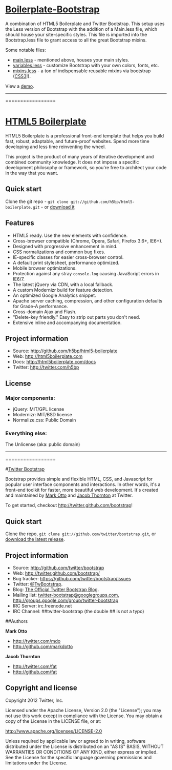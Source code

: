 # [Boilerplate-Bootstrap](http://benyarbrough.com/boilerplate-bootstrap/)

A combination of HTML5 Boilerplate and Twitter Bootstrap. This setup uses the Less version of Bootstrap with the addition of a Main.less file, which should house your site-specific styles. This file is imported into the Bootstrap.less file to grant access to all the great Bootstrap mixins.

Some notable files:
* [main.less](https://github.com/benyarb/boilerplate-bootstrap/blob/master/styles/less/main.less) - mentioned above, houses your main styles.
* [variables.less](https://github.com/benyarb/boilerplate-bootstrap/blob/master/styles/less/variables.less) - customize Bootstrap with your own colors, fonts, etc.
* [mixins.less](https://github.com/benyarb/boilerplate-bootstrap/blob/master/styles/less/mixins.less) - a ton of indispensable reusable mixins via bootstrap ([CSS3](https://github.com/benyarb/boilerplate-bootstrap/blob/master/styles/less/mixins.less#L195)!).


View a [demo](http://benyarbrough.com/boilerplate-bootstrap/).


---------------
=================


# [HTML5 Boilerplate](http://html5boilerplate.com)

HTML5 Boilerplate is a professional front-end template that helps you build fast, robust, adaptable, and future-proof websites. Spend more time developing and less time reinventing the wheel.

This project is the product of many years of iterative development and combined community knowledge. It does not impose a specific development philosophy or framework, so you're free to architect your code in the way that you want.


## Quick start

Clone the git repo - `git clone git://github.com/h5bp/html5-boilerplate.git` - or [download it](https://github.com/h5bp/html5-boilerplate/zipball/master)


## Features

* HTML5 ready. Use the new elements with confidence.
* Cross-browser compatible (Chrome, Opera, Safari, Firefox 3.6+, IE6+).
* Designed with progressive enhancement in mind.
* CSS normalizations and common bug fixes.
* IE-specific classes for easier cross-browser control.
* A default print stylesheet, performance optimized.
* Mobile browser optimizations.
* Protection against any stray `console.log` causing JavaScript errors in IE6/7.
* The latest jQuery via CDN, with a local fallback.
* A custom Modernizr build for feature detection.
* An optimized Google Analytics snippet.
* Apache server caching, compression, and other configuration defaults for Grade-A performance.
* Cross-domain Ajax and Flash.
* "Delete-key friendly." Easy to strip out parts you don't need.
* Extensive inline and accompanying documentation.


## Project information

* Source: http://github.com/h5bp/html5-boilerplate
* Web: http://html5boilerplate.com
* Docs: http://html5boilerplate.com/docs
* Twitter: http://twitter.com/h5bp


## License

### Major components:

* jQuery: MIT/GPL license
* Modernizr: MIT/BSD license
* Normalize.css: Public Domain

### Everything else:

The Unlicense (aka: public domain)

 
---------------
=================


#[Twitter Bootstrap](http://twitter.github.com/bootstrap)

Bootstrap provides simple and flexible HTML, CSS, and Javascript for popular user interface components and interactions. In other words, it's a front-end toolkit for faster, more beautiful web development. It's created and maintained by [Mark Otto](http://twitter.com/mdo) and [Jacob Thornton](http://twitter.com/fat) at Twitter.

To get started, checkout http://twitter.github.com/bootstrap!



## Quick start

Clone the repo, `git clone git://github.com/twitter/bootstrap.git`, or [download the latest release](https://github.com/twitter/bootstrap/zipball/master).


## Project information

* Source: http://github.com/twitter/bootstrap
* Web: http://twitter.github.com/bootstrap/
* Bug tracker: https://github.com/twitter/bootstrap/issues
* Twitter: [@TwBootstrap](http://twitter.com/TwBootstrap).
* Blog: [The Official Twitter Bootstrap Blog](http://blog.getbootstrap.com).
* Mailing list: twitter-bootstrap@googlegroups.com, http://groups.google.com/group/twitter-bootstrap
* IRC Server: irc.freenode.net
* IRC Channel: ##twitter-bootstrap (the double ## is not a typo)



##Authors

**Mark Otto**

+ http://twitter.com/mdo
+ http://github.com/markdotto

**Jacob Thornton**

+ http://twitter.com/fat
+ http://github.com/fat



Copyright and license
---------------------

Copyright 2012 Twitter, Inc.

Licensed under the Apache License, Version 2.0 (the "License");
you may not use this work except in compliance with the License.
You may obtain a copy of the License in the LICENSE file, or at:

   http://www.apache.org/licenses/LICENSE-2.0

Unless required by applicable law or agreed to in writing, software
distributed under the License is distributed on an "AS IS" BASIS,
WITHOUT WARRANTIES OR CONDITIONS OF ANY KIND, either express or implied.
See the License for the specific language governing permissions and
limitations under the License.

